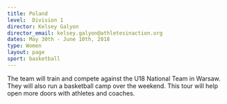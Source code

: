 ```yaml
---
title: Poland
level:  Division 1
director: Kelsey Galyon
director_email: kelsey.galyon@athletesinaction.org
dates: May 30th - June 10th, 2018
type: Women
layout: page
sport: basketball
---
```

The team will train and compete against the U18 National Team in Warsaw. They will also run a basketball camp over the weekend. This tour will help open more doors with athletes and coaches.